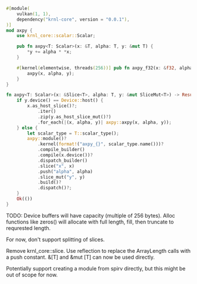 

```rust
#[module(
    vulkan(1, 1),
    dependency("krnl-core", version = "0.0.1"),
)]
mod axpy {
    use krnl_core::scalar::Scalar;

    pub fn axpy<T: Scalar>(x: &T, alpha: T, y: &mut T) {
        *y += alpha * *x;
    }

    #[kernel(elementwise, threads(256))] pub fn axpy_f32(x: &f32, alpha: f32, y: &mut f32) {
        axpy(x, alpha, y);
    }
}

fn axpy<T: Scalar>(x: &Slice<T>, alpha: T, y: &mut SliceMut<T>) -> Result<()> {
    if y.device() == Device::host() {
        x.as_host_slice()?;
            .iter()
            .zip(y.as_host_slice_mut()?)
            .for_each(|(x, alpha, y)| axpy::axpy(x, alpha, y));
    } else {
        let scalar_type = T::scalar_type();
        axpy::module()?
            .kernel(format!("axpy_{}", scalar_type.name()))?
            .compile_builder()
            .compile(x.device())?
            .dispatch_builder()
            .slice("x", x)
            .push("alpha", alpha)
            .slice_mut("y", y)
            .build()?
            .dispatch()?;
    }
    Ok(())
}
```

TODO: 
Device buffers will have capacity (multiple of 256 bytes). Alloc functions like zeros() will allocate with full length, fill, then truncate to requrested length.

For now, don't support splitting of slices. 

Remove krnl_core::slice. Use reflection to replace the ArrayLength calls with a push constant. &[T] and &mut [T] can now be used directly.  

 Potentially support creating a module from spirv directly, but this might be out of scope for now.  